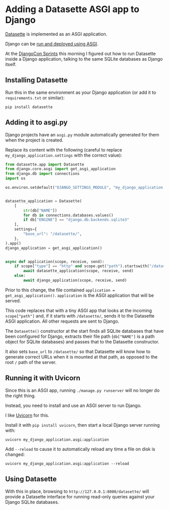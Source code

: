 # Adding a Datasette ASGI app to Django

[Datasette](https://datasette.io/) is implemented as an ASGI application.

Django can be [run and deployed using ASGI](https://docs.djangoproject.com/en/4.1/howto/deployment/asgi/).

At the [DjangoCon Sprints](https://2022.djangocon.us/schedule/#Day-Sprints1) this morning I figured out how to run Datasette inside a Django application, talking to the same SQLite databases as Django itself.

## Installing Datasette

Run this in the same environment as your Django application (or add it to `requirements.txt` or similar):

    pip install datasette

## Adding it to asgi.py

Django projects have an `asgi.py` module automatically generated for them when the project is created.

Replace its content with the following (careful to replace `my_django_application.settings` with the correct value):

```python
from datasette.app import Datasette
from django.core.asgi import get_asgi_application
from django.db import connections
import os

os.environ.setdefault("DJANGO_SETTINGS_MODULE", "my_django_application.settings")


datasette_application = Datasette(
    [
        str(db["NAME"])
        for db in connections.databases.values()
        if db["ENGINE"] == "django.db.backends.sqlite3"
    ],
    settings={
        "base_url": "/datasette/",
    },
).app()
django_application = get_asgi_application()


async def application(scope, receive, send):
    if scope["type"] == "http" and scope.get("path").startswith("/datasette/"):
        await datasette_application(scope, receive, send)
    else:
        await django_application(scope, receive, send)
```

Prior to this change, the file contained `application = get_asgi_application()`. `application` is the ASGI application that will be served.

This code replaces that with a tiny ASGI app that looks at the incoming `scope["path"]` and, if it starts with `/datasette/`, sends it to the Datasette ASGI application. All other requests are sent to Django.

The `Datasette()` constructor at the start finds all SQLite databases that have been configured for Django, extracts their file path (`db["NAME"]` is a path object for SQLite databases) and passes that to the Datasette constructor.

It also sets `base_url` to `/datasette/` so that Datasette will know how to generate correct URLs when it is mounted at that path, as opposed to the root `/` path of the server.

## Running it with Uvicorn

Since this is an ASGI app, running `./manage.py runserver` will no longer do the right thing.

Instead, you need to install and use an ASGI server to run Django.

I like [Uvicorn](https://www.uvicorn.org/) for this.

Install it with `pip install uvicorn`, then start a local Django server running with:

    uvicorn my_django_application.asgi:application

Add `--reload` to cause it to automatically reload any time a file on disk is changed:

    uvicorn my_django_application.asgi:application --reload

## Using Datasette

With this in place, browsing to `http://127.0.0.1:8000/datasette/` will provide a Datasette interface for running read-only queries against your Django SQLite databases.
